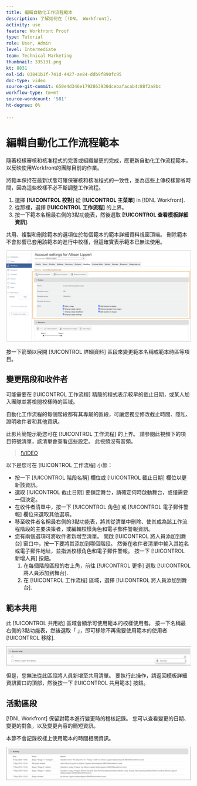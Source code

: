 ```yaml
---
title: 編輯自動化工作流程範本
description: 了解如何在 [!DNL  Workfront].
activity: use
feature: Workfront Proof
type: Tutorial
role: User, Admin
level: Intermediate
team: Technical Marketing
thumbnail: 335131.png
kt: 8831
exl-id: 03841b1f-741d-4427-ae84-ddb9f890fc95
doc-type: video
source-git-commit: 650e4d346e1792863930dcebafacab4c88f2a8bc
workflow-type: tm+mt
source-wordcount: '581'
ht-degree: 0%

---
```


# 編輯自動化工作流程範本

隨著校樣審核和核准程式的完善或組織變更的完成，應更新自動化工作流程範本，以反映使用Workfront的團隊目前的作業。

將範本保持在最新狀態可確保審核和核准程式的一致性，並為這些上傳校樣節省時間，因為這些校樣不必不斷調整工作流程。

1. 選擇 **[!UICONTROL 校對]** 從 **[!UICONTROL 主菜單]** in [!DNL Workfront].
1. 從那裡，選擇 **[!UICONTROL 工作流程]** 的上界。
1. 按一下範本名稱最右側的3點功能表，然後選取 **[!UICONTROL 查看模板詳細資訊]**.

共用、複製和刪除範本的選項位於每個範本的範本詳細資料視窗頂端。 刪除範本不會影響已套用該範本的進行中校樣，但這確實表示範本已無法使用。

![「模板詳細資訊」窗口](assets/proof-system-setup-edit-templates-details-area.png)

<!--
Lean More URLs
-->

按一下箭頭以展開 [!UICONTROL 詳細資料] 區段來變更範本名稱或範本時區等項目。

## 變更階段和收件者

可能需要在 [!UICONTROL 工作流程] 精簡的程式表示較早的截止日期，或某人加入團隊並將檢閱校樣時的區域。

自動化工作流程的每個階段都有其專屬的區段，可讓您獨立修改截止時間、隱私、證明收件者和其他資訊。

此影片簡短示範您可在 [!UICONTROL 工作流程] 的上界。 請參閱此視頻下的項目符號清單，該清單會查看這些設定。 此視頻沒有音頻。

>[!VIDEO](https://video.tv.adobe.com/v/335131/?quality=12&learn=on)

以下是您可在 [!UICONTROL 工作流程] 小節：

* 按一下 [!UICONTROL 階段名稱] 欄位或 [!UICONTROL 截止日期] 欄位以更新該資訊。
* 選取 [!UICONTROL 截止日期] 要鎖定舞台，請確定何時啟動舞台，或僅需要一個決定。
* 在收件者清單中，按一下 [!UICONTROL 角色] 或 [!UICONTROL 電子郵件警報] 欄位來選取其他選項。
* 移至收件者名稱最右側的3點功能表，將其從清單中刪除、使其成為該工作流程階段的主要決策者，或編輯校樣角色和電子郵件警報資訊。
* 您有兩個選項可將收件者新增至清單。 開啟 [!UICONTROL 將人員添加到舞台] 窗口中，按一下要將其添加到哪個階段。 然後在收件者清單中輸入其姓名或電子郵件地址，並指派校樣角色和電子郵件警報。 按一下 [!UICONTROL 新增人員] 按鈕。
   1. 在每個階段區段的右上角，前往 [!UICONTROL 更多] 選取 [!UICONTROL 將人員添加到舞台].
   1. 在 [!UICONTROL 工作流程] 區域，選擇 [!UICONTROL 將人員添加到舞台].

## 範本共用

此 [!UICONTROL 共用給] 區域會顯示可使用範本的校樣使用者。 按一下名稱最右側的3點功能表，然後選取「 」，即可移除不再需要使用範本的使用者 [!UICONTROL 移除].

![[!UICONTROL 共用給] 清單](assets/proof-system-setups-edit-template-shared-with.png)

但是，您無法從此區段將人員新增至共用清單。 要執行此操作，請返回模板詳細資訊窗口的頂部，然後按一下 [!UICONTROL 共用範本] 按鈕。

## 活動區段

[!DNL Workfront] 保留對範本進行變更時的稽核記錄。 您可以查看變更的日期、變更的對象，以及變更內容的簡短資訊。

本節不會記錄校樣上使用範本的時間相關資訊。

![校樣活動清單](assets/proof-system-setups-edit-template-activity.png)
